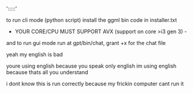':::::'

to run cli mode (python script) install the ggml bin code in installer.txt

-    YOUR CORE/CPU MUST SUPPORT AVX (support on core >i3 gen 3)     -

and to run gui mode run at gpt/bin/chat, grant +x for the chat file


yeah my english is bad

youre using english because you speak only english
im using english because thats all you understand

i dont know this is run correctly because my frickin computer cant run it
